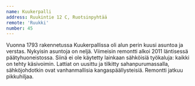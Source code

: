 ```yaml
---
name: Kuukerpalli
address: Ruukintie 12 C, Ruotsinpyhtää
remote: 'Ruukki'
number: 45
---
```

Vuonna 1793 rakennetussa Kuukerpallissa oli alun perin kuusi asuntoa ja verstas. Nykyisin asuntoja on neljä. Viimeisin remontti alkoi 2011 läntisessä päätyhuoneistossa. Siinä ei ole käytetty lainkaan sähköisiä työkaluja: kaikki on tehty käsivoimin. Lattiat on uusittu ja tilkitty sahanpurumassalla, sähköjohdotkin ovat vanhanmallisia kangaspäällysteisiä. Remontti jatkuu pikkuhiljaa.
